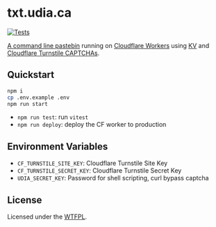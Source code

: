 # txt.udia.ca

[![Tests](https://github.com/udiaca/txt.udia.ca/actions/workflows/tests.yml/badge.svg)](https://github.com/udiaca/txt.udia.ca/actions/workflows/tests.yml)

[A command line pastebin](https://txt.udia.ca) running on [Cloudflare Workers](https://workers.cloudflare.com/) using [KV](https://developers.cloudflare.com/kv/) and [Cloudflare Turnstile CAPTCHAs](https://www.cloudflare.com/en-ca/application-services/products/turnstile/).

## Quickstart

```sh
npm i
cp .env.example .env
npm run start
```

- `npm run test`: run `vitest`
- `npm run deploy`: deploy the CF worker to production

## Environment Variables

- `CF_TURNSTILE_SITE_KEY`: Cloudflare Turnstile Site Key
- `CF_TURNSTILE_SECRET_KEY`: Cloudflare Turnstile Secret Key
- `UDIA_SECRET_KEY`: Password for shell scripting, curl bypass captcha

## License

Licensed under the [WTFPL](https://www.wtfpl.net/about/).
